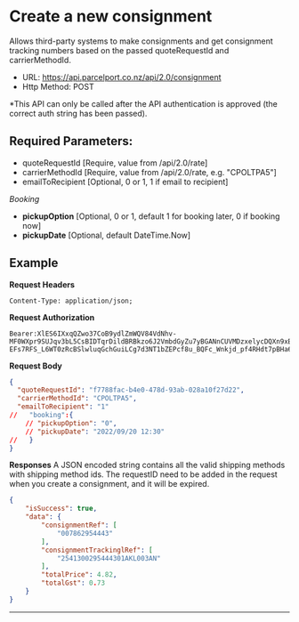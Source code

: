 # Create a new consignment

Allows third-party systems to make consignments and get consignment tracking
numbers based on the passed quoteRequestId and carrierMethodId. 

- URL: https://api.parcelport.co.nz/api/2.0/consignment
- Http Method: POST

*This API can only be called after the API authentication is approved (the correct
auth string has been passed). 

## Required Parameters:
* quoteRequestId [Require, value from /api/2.0/rate]
* carrierMethodId [Require, value from /api/2.0/rate, e.g. "CPOLTPA5"]
* emailToRecipient [Optional, 0 or 1, 1 if email to recipient]

*Booking*
- **pickupOption** [Optional, 0 or 1, default 1 for booking later, 0 if booking now]
- **pickupDate** [Optional, default DateTime.Now]


## Example

**Request Headers**
```
Content-Type: application/json;
```

**Request Authorization**
```
Bearer:XlES6IXxqQZwo37CoB9ydlZmWQV84VdNhv-MF0WXpr9SUJqv3bL5CsBIDTqrDildBRBkzo6J2VmbdGyZu7yBGANnCUVMDzxelycDQXn9xBxqobDBAVs70nslc4C90PJ6jmtEI56U5SD8ms5c7ubKOa6DR0rLb_GTY4kXitqHPsPpCaUKckwGSIyCwGeZcAx60A50Na2CTISg5CfCGFTTAOQ6znVRLkJIb4fbbI87iYkBLDbQb2S09iFAqMc0odR9lpziU3BS5y41fZBXHwUUCEwk2-EFs7RFS_L6WT0zRcBSlwluqGchGuiLCg7d3NT1bZEPcf8u_BQFc_Wnkjd_pf4RHdt7pBHa6mgDib5ao1hugdE5z
```

**Request Body**
``` json
{
  "quoteRequestId": "f7788fac-b4e0-478d-93ab-028a10f27d22",
  "carrierMethodId": "CPOLTPA5",
  "emailToRecipient": "1"
//   "booking":{
    // "pickupOption": "0",
    // "pickupDate": "2022/09/20 12:30"
//   }
}
```

**Responses**
A JSON encoded string contains all the valid shipping methods with shipping method ids.
The requestID need to be added in the request when you create a consignment, and it will be expired.

``` json
{
    "isSuccess": true,
    "data": {
        "consignmentRef": [
            "007862954443"
        ],
        "consignmentTrackinglRef": [
            "2541300295444301AKL003AN"
        ],
        "totalPrice": 4.82,
        "totalGst": 0.73
    }
}
```

***
